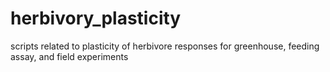 # herbivory_plasticity
 scripts related to plasticity of herbivore responses for greenhouse, feeding assay, and field experiments
